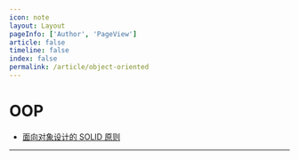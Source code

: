 ```yaml
---
icon: note
layout: Layout
pageInfo: ['Author', 'PageView']
article: false
timeline: false
index: false
permalink: /article/object-oriented
---
```


# OOP
- [面向对象设计的 SOLID 原则](./object-oriented-solid.md)

---